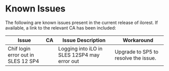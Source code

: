 # Known Issues

The following are known issues present in the current release of ilorest. If available, a link to the relevant CA has been included:

Issue | CA | Issue Description  | Workaround
---------- |---------- |---------- |---------- 
Chif login error out in SLES 12 SP4 | | Logging into iLO in SLES 12SP4 may error out | Upgrade to SP5 to resolve the issue.

